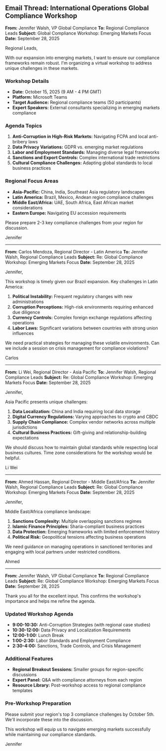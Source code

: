 ## Email Thread: International Operations Global Compliance Workshop

**From:** Jennifer Walsh, VP Global Compliance
**To:** Regional Compliance Leads
**Subject:** Global Compliance Workshop: Emerging Markets Focus
**Date:** September 28, 2025

Regional Leads,

With our expansion into emerging markets, I want to ensure our compliance frameworks remain robust. I'm organizing a virtual workshop to address unique challenges in these markets.

### Workshop Details
- **Date:** October 15, 2025 (9 AM - 4 PM GMT)
- **Platform:** Microsoft Teams
- **Target Audience:** Regional compliance teams (50 participants)
- **Expert Speakers:** External consultants specializing in emerging markets compliance

### Agenda Topics
1. **Anti-Corruption in High-Risk Markets:** Navigating FCPA and local anti-bribery laws
2. **Data Privacy Variations:** GDPR vs. emerging market regulations
3. **Labor and Employment Standards:** Managing diverse legal frameworks
4. **Sanctions and Export Controls:** Complex international trade restrictions
5. **Cultural Compliance Challenges:** Adapting global standards to local business practices

### Regional Focus Areas
- **Asia-Pacific:** China, India, Southeast Asia regulatory landscapes
- **Latin America:** Brazil, Mexico, Andean region compliance challenges
- **Middle East/Africa:** UAE, South Africa, East African market considerations
- **Eastern Europe:** Navigating EU accession requirements

Please prepare 2-3 key compliance challenges from your region for discussion.

Jennifer

---

**From:** Carlos Mendoza, Regional Director - Latin America
**To:** Jennifer Walsh, Regional Compliance Leads
**Subject:** Re: Global Compliance Workshop: Emerging Markets Focus
**Date:** September 28, 2025

Jennifer,

This workshop is timely given our Brazil expansion. Key challenges in Latin America:

1. **Political Instability:** Frequent regulatory changes with new administrations
2. **Corruption Perceptions:** High-risk environments requiring enhanced due diligence
3. **Currency Controls:** Complex foreign exchange regulations affecting operations
4. **Labor Laws:** Significant variations between countries with strong union influences

We need practical strategies for managing these volatile environments. Can we include a session on crisis management for compliance violations?

Carlos

---

**From:** Li Wei, Regional Director - Asia Pacific
**To:** Jennifer Walsh, Regional Compliance Leads
**Subject:** Re: Global Compliance Workshop: Emerging Markets Focus
**Date:** September 28, 2025

Jennifer,

Asia Pacific presents unique challenges:

1. **Data Localization:** China and India requiring local data storage
2. **Digital Currency Regulations:** Varying approaches to crypto and CBDC
3. **Supply Chain Compliance:** Complex vendor networks across multiple jurisdictions
4. **Cultural Business Practices:** Gift-giving and relationship-building expectations

We should discuss how to maintain global standards while respecting local business cultures. Time zone considerations for the workshop would be helpful.

Li Wei

---

**From:** Ahmed Hassan, Regional Director - Middle East/Africa
**To:** Jennifer Walsh, Regional Compliance Leads
**Subject:** Re: Global Compliance Workshop: Emerging Markets Focus
**Date:** September 28, 2025

Jennifer,

Middle East/Africa compliance landscape:

1. **Sanctions Complexity:** Multiple overlapping sanctions regimes
2. **Islamic Finance Principles:** Sharia-compliant business practices
3. **Data Protection:** Emerging frameworks with limited enforcement history
4. **Political Risk:** Geopolitical tensions affecting business operations

We need guidance on managing operations in sanctioned territories and engaging with local partners under restricted conditions.

Ahmed

---

**From:** Jennifer Walsh, VP Global Compliance
**To:** Regional Compliance Leads
**Subject:** Re: Global Compliance Workshop: Emerging Markets Focus
**Date:** September 28, 2025

Thank you all for the excellent input. This confirms the workshop's importance and helps me refine the agenda.

### Updated Workshop Agenda
- **9:00-10:30:** Anti-Corruption Strategies (with regional case studies)
- **10:30-12:00:** Data Privacy and Localization Requirements
- **12:00-1:00:** Lunch Break
- **1:00-2:30:** Labor Standards and Employment Compliance
- **2:30-4:00:** Sanctions, Trade Controls, and Crisis Management

### Additional Features
- **Regional Breakout Sessions:** Smaller groups for region-specific discussions
- **Expert Panel:** Q&A with compliance attorneys from each region
- **Resource Library:** Post-workshop access to regional compliance templates

### Pre-Workshop Preparation
Please submit your region's top 3 compliance challenges by October 5th. We'll incorporate these into the discussion.

This workshop will equip us to navigate emerging markets successfully while maintaining our compliance standards.

Jennifer
